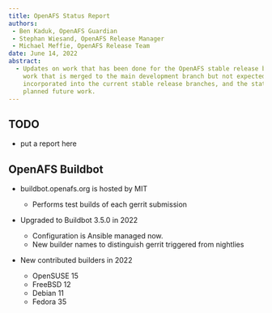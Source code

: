 ```yaml
---
title: OpenAFS Status Report
authors:
 - Ben Kaduk, OpenAFS Guardian
 - Stephan Wiesand, OpenAFS Release Manager
 - Michael Meffie, OpenAFS Release Team
date: June 14, 2022
abstract:
  - Updates on work that has been done for the OpenAFS stable release branches,
    work that is merged to the main development branch but not expected to be
    incorporated into the current stable release branches, and the status of
    planned future work.
---
```


TODO
----

* put a report here

OpenAFS Buildbot
----------------

* buildbot.openafs.org is hosted by MIT
  - Performs test builds of each gerrit submission

* Upgraded to Buildbot 3.5.0 in 2022
  - Configuration is Ansible managed now.
  - New builder names to distinguish gerrit triggered from nightlies

* New contributed builders in 2022
  - OpenSUSE 15
  - FreeBSD 12
  - Debian 11
  - Fedora 35
